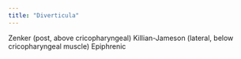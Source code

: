 ```yaml
---
title: "Diverticula"
---
```

Zenker (post, above cricopharyngeal)
Killian-Jameson (lateral, below cricopharyngeal muscle)
Epiphrenic

